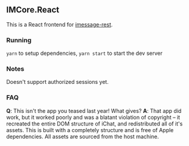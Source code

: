 ## IMCore.React

This is a React frontend for [imessage-rest](https://github.com/open-imcore/imessage-rest).

### Running

`yarn` to setup dependencies, `yarn start` to start the dev server

### Notes

Doesn't support authorized sessions yet.

### FAQ

**Q**: This isn't the app you teased last year! What gives?
**A**: That app did work, but it worked poorly and was a blatant violation of copyright – it recreated the entire DOM structure of iChat, and redistributed all of it's assets. This is built with a completely structure and is free of Apple dependencies. All assets are sourced from the host machine.
